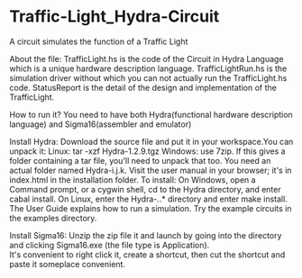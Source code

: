 # Traffic-Light_Hydra-Circuit
A circuit simulates the function of a Traffic Light

About the file:
TrafficLight.hs is the code of the Circuit in Hydra Language which is a unique hardware description language.
TrafficLightRun.hs is the simulation driver without which you can not actually run the TrafficLight.hs code. 
StatusReport is the detail of the design and implementation of the TrafficLight.

How to run it?
You need to have both Hydra(functional hardware description language) and Sigma16(assembler and emulator)

Install Hydra:
Download the source file and put it in your workspace.You can unpack it:
Linux:  tar -xzf Hydra-1.2.9.tgz
Windows: use 7zip. If this gives a folder containing a tar file, you'll need to unpack that too. You need an actual folder named Hydra-i.j.k.
Visit the user manual in your browser; it's in index.html in the installation folder.
To install:
On Windows, open a Command prompt, or a cygwin shell, cd to the Hydra directory, and enter cabal install.
On Linux, enter the Hydra-*.*.* directory and enter make install.
The User Guide explains how to run a simulation.
Try the example circuits in the examples directory.

Install Sigma16:
Unzip the zip file it and launch by going into the directory and clicking Sigma16.exe (the file type is Application).  
It's convenient to right click it, create a shortcut, then cut the shortcut and paste it someplace convenient.
